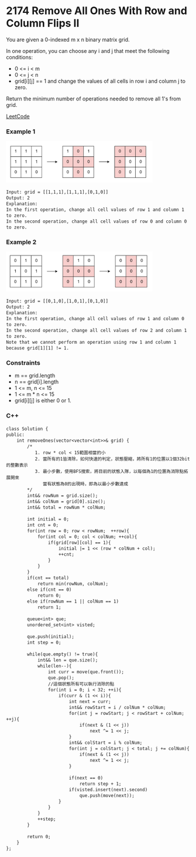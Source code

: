 # 2174  Remove All Ones With Row and Column Flips II

You are given a 0-indexed m x n binary matrix grid.

In one operation, you can choose any i and j that meet the following conditions:

* 0 <= i < m
* 0 <= j < n
* grid[i][j] == 1
and change the values of all cells in row i and column j to zero.

Return the minimum number of operations needed to remove all 1's from grid.

 

[LeetCode](https://leetcode.cn/problems/remove-all-ones-with-row-and-column-flips-ii/)


### Example 1

<img src="img/2174_1.png" width = "400"/>

```
Input: grid = [[1,1,1],[1,1,1],[0,1,0]]
Output: 2
Explanation:
In the first operation, change all cell values of row 1 and column 1 to zero.
In the second operation, change all cell values of row 0 and column 0 to zero.
```

### Example 2

<img src="img/2174_2.png" width = "400"/>

```
Input: grid = [[0,1,0],[1,0,1],[0,1,0]]
Output: 2
Explanation:
In the first operation, change all cell values of row 1 and column 0 to zero.
In the second operation, change all cell values of row 2 and column 1 to zero.
Note that we cannot perform an operation using row 1 and column 1 because grid[1][1] != 1.
```


### Constraints

* m == grid.length
* n == grid[i].length
* 1 <= m, n <= 15
* 1 <= m * n <= 15
* grid[i][j] is either 0 or 1.

### C++ 

```
class Solution {        
public:
    int removeOnes(vector<vector<int>>& grid) {
        /*
           1. row * col < 15範圍相當的小
           2. 當所有的1皆清除，如何快速的判定，狀態壓縮，將所有1的位置以1個32bit的整數表示
           3. 最小步數，使用BFS搜索，將目前的狀態入隊，以每個為1的位置為消除點拓展開來
              當有狀態為0的出現時，即為以最小步數達成
        */
        int&& rowNum = grid.size();
        int&& colNum = grid[0].size();
        int&& total = rowNum * colNum;

        int initial = 0;
        int cnt = 0;
        for(int row = 0; row < rowNum;  ++row){
            for(int col = 0; col < colNum; ++col){
                if(grid[row][col] == 1){
                    initial |= 1 << (row * colNum + col);
                    ++cnt;
                }
            }
        }
        if(cnt == total)
            return min(rowNum, colNum);
        else if(cnt == 0)
            return 0;
        else if(rowNum == 1 || colNum == 1)
            return 1;

        queue<int> que;
        unordered_set<int> visted;
        
        que.push(initial);
        int step = 0;
        
        while(que.empty() != true){
            int&& len = que.size();
            while(len--){
                int curr = move(que.front());
                que.pop();
                //這個狀態所有可以執行消除的點
                for(int i = 0; i < 32; ++i){
                    if(curr & (1 << i)){
                        int next = curr;
                        int&& rowStart = i / colNum * colNum;
                        for(int j = rowStart; j < rowStart + colNum; ++j){
                            if(next & (1 << j))
                                next ^= 1 << j;
                        }
                        int&& colStart = i % colNum;
                        for(int j = colStart; j < total; j += colNum){
                            if(next & (1 << j))
                                next ^= 1 << j;
                        }

                        if(next == 0)
                            return step + 1;  
                        if(visted.insert(next).second)
                            que.push(move(next));  
                    }
                }
            } 
            ++step;           
        }

        return 0;
    }
};
```
